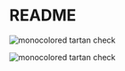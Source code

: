 # README

![monocolored tartan check](file:tartan-mono.png)

![monocolored tartan check](file:tartan-illustrated.png)
